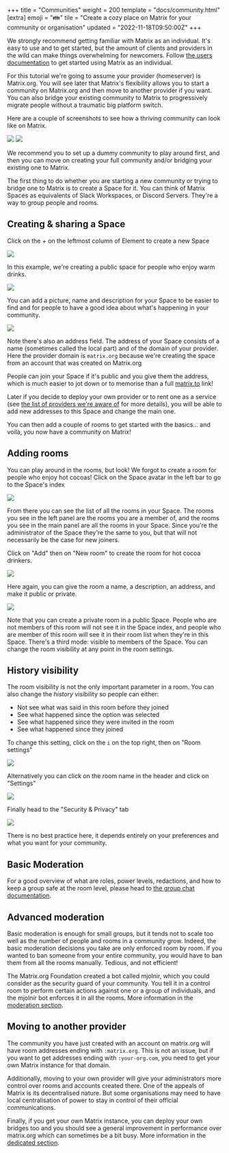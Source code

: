 +++
title = "Communities"
weight = 200
template = "docs/community.html"
[extra]
emoji = "👪"
tile = "Create a cozy place on Matrix for your community or organisation"
updated = "2022-11-18T09:50:00Z"
+++

We strongly recommend getting familiar with Matrix as an individual. It's easy
to use and to get started, but the amount of clients and providers in the wild
can make things overwhelming for newcomers. Follow [the users documentation](/docs/users)
to get started using Matrix as an individual.

For this tutorial we're going to assume your provider (homeserver) is
Matrix.org. You will see later that Matrix's flexibility allows you to start a
community on Matrix.org and then move to another provider if you want. You can
also bridge your existing community to Matrix to progressively migrate people
without a traumatic big platform switch.

Here are a couple of screenshots to see how a thriving community can look like
on Matrix.

![](./bridge-discord/from-matrix.png)
![](./bridge-discord/from-discord.png)

We recommend you to set up a dummy community to play around first, and then you
can move on creating your full community and/or bridging your existing one to
Matrix.

The first thing to do whether you are starting a new community or trying to
bridge one to Matrix is to create a Space for it. You can think of Matrix Spaces
as equivalents of Slack Workspaces, or Discord Servers. They're a way to group
people and rooms.

## Creating & sharing a Space

Click on the + on the leftmost column of Element to create a new Space

![](space-click-plus.png)

In this example, we're creating a public space for people who enjoy warm drinks.

![](space-public-private.png)

You can add a picture, name and description for your Space to be easier to find
and for people to have a good idea about what's happening in your community.

![](space-details.png)

Note there's also an address field. The address of your Space consists of a name
(sometimes called the local part) and of the domain of your provider. Here the
provider domain is `matrix.org` because we're creating the space from an account
that was created on Matrix.org

People can join your Space if it's public and you give them the address, which
is much easier to jot down or to memorise than a full [matrix.to](https://matrix.to)
link!

Later if you decide to deploy your own provider or to rent one as a service
(see [the list of providers we're aware of](/ecosystem/hosting) for more
details), you will be able to add new addresses to this Space and change the
main one.

You can then add a couple of rooms to get started with the basics... and voilà,
you now have a community on Matrix!

## Adding rooms

You can play around in the rooms, but look! We forgot to create a room for
people who enjoy hot cocoas! Click on the Space avatar in the left bar to go to
the Space's index

![](space-click-avatar.png)

From there you can see the list of all the rooms in your Space. The rooms you
see in the left panel are the rooms you are a member of, and the rooms you see
in the main panel are all the rooms in your Space. Since you're the
administrator of the Space they're the same to you, but that will not
necessarily be the case for new joiners.

Click on "Add" then on "New room" to create the room for hot cocoa drinkers.

![](space-add-room-menu.png)

Here again, you can give the room a name, a description, an address, and make it
public or private.

![](space-add-room-details.png)

Note that you can create a private room in a public Space. People who are not
members of this room will not see it in the Space index, and people who are
member of this room will see it in their room list when they're in this Space.
There's a third mode: visible to members of the Space. You can change the room
visibility at any point in the room settings.

## History visibility

The room visibility is not the only important parameter in a room. You can also
change the _history_ visibility so people can either:
- Not see what was said in this room before they joined
- See what happened since the option was selected
- See what happened since they were invited in the room
- See what happened since they joined

To change this setting, click on the `i` on the top right, then on "Room 
settings"

![](room-settings-right-bar.png)

Alternatively you can click on the room name in the header and click on
"Settings"

![](room-settings-header.png)

Finally head to the "Security & Privacy" tab

![](room-security-privacy.png)

There is no best practice here, it depends entirely on your preferences and what
you want for your community.

## Basic Moderation

For a good overview of what are roles, power levels, redactions, and how to keep
a group safe at the room level, please head to
[the group chat documentation](/docs/users/desktop/private-group-chat#keeping-the-group-safe).

## Advanced moderation

Basic moderation is enough for small groups, but it tends not to scale too well
as the number of people and rooms in a community grow. Indeed, the basic 
moderation decisions you take are only enforced room by room. If you wanted to
ban someone from your entire community, you would have to ban them from all the
rooms manually. Tedious, and not efficient!

The Matrix.org Foundation created a bot called mjolnir, which you could consider
as the security guard of your community. You tell it in a control room to
perform certain actions against one or a group of individuals, and the mjolnir
bot enforces it in all the rooms. More information in the [moderation section](/docs/communities/moderation).

## Moving to another provider

The community you have just created with an account on matrix.org will have
room addresses ending with `:matrix.org`. This is not an issue, but if you want
to get addresses ending with `:your-org.com`, you need to get your own Matrix
instance for that domain.

Additionally, moving to your own provider will give your administrators more
control over rooms and accounts created there. One of the appeals of Matrix is
its decentralised nature. But some organisations may need to have local
centralisation of power to stay in control of their official communications.

Finally, if you get your own Matrix instance, you can deploy your own bridges
too and you should see a general improvement in performance over matrix.org
which can sometimes be a bit busy. More information in the [dedicated section](/docs/communities/switching-providers/).
